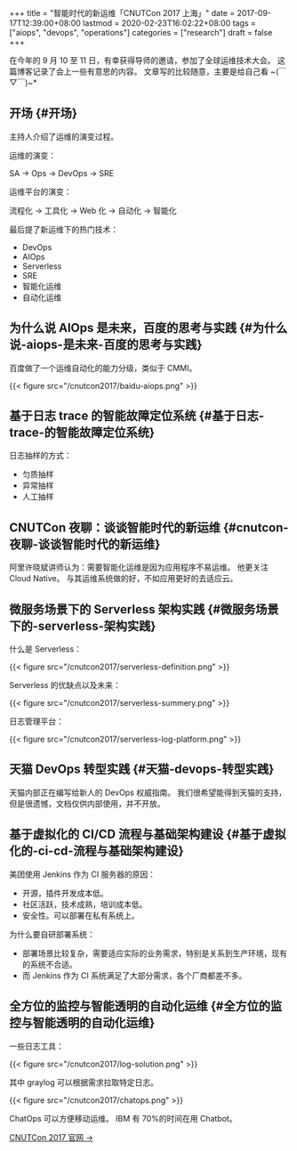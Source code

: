 +++
title = "智能时代的新运维「CNUTCon 2017 上海」"
date = 2017-09-17T12:39:00+08:00
lastmod = 2020-02-23T16:02:22+08:00
tags = ["aiops", "devops", "operations"]
categories = ["research"]
draft = false
+++

在今年的 9 月 10 至 11 日，有幸获得导师的邀请，参加了全球运维技术大会。
这篇博客记录了会上一些有意思的内容。
文章写的比较随意，主要是给自己看 ~(￣▽￣)~\*

<!--more-->


## 开场 {#开场}

主持人介绍了运维的演变过程。

运维的演变：

SA → Ops → DevOps → SRE

运维平台的演变：

流程化 → 工具化 → Web 化 → 自动化 → 智能化

最后提了新运维下的热门技术：

-   DevOps
-   AIOps
-   Serverless
-   SRE
-   智能化运维
-   自动化运维


## 为什么说 AIOps 是未来，百度的思考与实践 {#为什么说-aiops-是未来-百度的思考与实践}

百度做了一个运维自动化的能力分级，类似于 CMMI。

{{< figure src="/cnutcon2017/baidu-aiops.png" >}}


## 基于日志 trace 的智能故障定位系统 {#基于日志-trace-的智能故障定位系统}

日志抽样的方式：

-   匀质抽样
-   异常抽样
-   人工抽样


## CNUTCon 夜聊：谈谈智能时代的新运维 {#cnutcon-夜聊-谈谈智能时代的新运维}

阿里许晓斌讲师认为：需要智能化运维是因为应用程序不易运维。
他更关注 Cloud Native。
与其运维系统做的好，不如应用更好的去适应云。


## 微服务场景下的 Serverless 架构实践 {#微服务场景下的-serverless-架构实践}

什么是 Serverless：

{{< figure src="/cnutcon2017/serverless-definition.png" >}}

Serverless 的优缺点以及未来：

{{< figure src="/cnutcon2017/serverless-summery.png" >}}

日志管理平台：

{{< figure src="/cnutcon2017/serverless-log-platform.png" >}}


## 天猫 DevOps 转型实践 {#天猫-devops-转型实践}

天猫内部正在编写给新人的 DevOps 权威指南。
我们很希望能得到天猫的支持，但是很遗憾，文档仅供内部使用，并不开放。


## 基于虚拟化的 CI/CD 流程与基础架构建设 {#基于虚拟化的-ci-cd-流程与基础架构建设}

美团使用 Jenkins 作为 CI 服务器的原因：

-   开源，插件开发成本低。
-   社区活跃，技术成熟，培训成本低。
-   安全性。可以部署在私有系统上。

为什么要自研部署系统：

-   部署场景比较复杂，需要适应实际的业务需求，特别是关系到生产环境，现有的系统不合适。
-   而 Jenkins 作为 CI 系统满足了大部分需求，各个厂商都差不多。


## 全方位的监控与智能透明的自动化运维 {#全方位的监控与智能透明的自动化运维}

一些日志工具：

{{< figure src="/cnutcon2017/log-solution.png" >}}

其中 graylog 可以根据需求拉取特定日志。

{{< figure src="/cnutcon2017/chatops.png" >}}

ChatOps 可以方便移动运维。
IBM 有 70%的时间在用 Chatbot。

[CNUTCon 2017 官网 →](http://www.cnutcon.com/)
